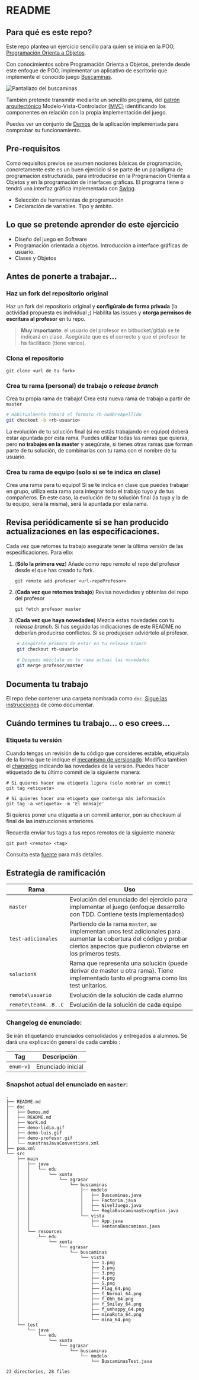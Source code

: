 # README

## Para qué es este repo?

Este repo plantea un ejercicio sencillo para quien se inicia en la POO, [Programación Orienta a Objetos](https://es.wikipedia.org/wiki/Programación_orientada_a_objetos).

Con conocimientos sobre Programación Orienta a Objetos, pretende desde este enfoque de POO, implementar un aplicativo de escritorio que implemente el conocido juego [Buscaminas](https://es.wikipedia.org/wiki/Buscaminas).

![Pantallazo del buscaminas](https://upload.wikimedia.org/wikipedia/commons/5/55/Spanish-Kmines.png)

También pretende transmitir mediante un sencillo programa, del [patrón arquitectónico](https://es.wikipedia.org/wiki/Arquitectura_de_software) Modelo-Vista-Controlador [(MVC)](https://es.wikipedia.org/wiki/Modelo–vista–controlador) identificando los componentes en relación con la propia implementación del juego.



Puedes ver un conjunto de [Demos](doc/Demos.md) de la aplicación implementada para comprobar su funcionamiento.

## Pre-requisitos

Como requisitos previos se asumen nociones básicas de programación, concretamente este es un buen ejercicio si se parte de un paradigma de programación estructurada, para introducirse en la Programación Orienta a Objetos y en la programación de interfaces gráficas. El programa tiene o tendrá una interfaz gráfica implementada con [Swing](https://es.wikipedia.org/wiki/Swing_(biblioteca_gráfica)).

* Selección de herramientas de programación
* Declaración de variables. Tipo y ámbito.


## Lo que se pretende aprender de este ejercicio

* Diseño del juego en Software
* Programación orientada a objetos. Introducción a interface gráficas de usuario.
* Clases y Objetos


## Antes de ponerte a trabajar...

### Haz un fork del repositorio original

Haz un fork del repositorio original y **configúralo de forma privada** (la actividad propuesta es individual ;)
Habilita las issues y **otorga permisos de escritura al profesor** en tu repo. 

> **Muy importante**: el usuario del profesor en bitbucket/gitlab se te indicará en clase. Asegúrate que es el correcto y que el profesor te ha facilitado (tiene varios).


### Clona el repositorio

```
git clone <url de tu fork>
```


### Crea tu rama (personal) de trabajo o *release branch*

Crea tu propia rama de trabajo! Crea esta nueva rama de trabajo a partir de `master`

```bash
# Habitualmente tomará el formato rb-nombreApellido
git checkout -b <rb-usuario>
```



La evolución de tu solución final (si no estás trabajando en equipo) deberá estar apuntada por esta rama. Puedes utilizar todas las ramas que quieras, pero **no trabajes en la master** y asegúrate, si tienes otras ramas que forman parte de tu solución, de combinarlas con tu rama con el nombre de tu usuario.

### Crea tu rama de equipo (solo si se te indica en clase)

Crea una rama para tu equipo! Si se te indica en clase que puedes trabajar en grupo, utiliza esta rama para integrar todo el trabajo tuyo y de tus compañeros. En este caso, la evolución de tu solución final (la tuya y la de tu equipo, será la misma), será la apuntada por esta rama.


## Revisa periódicamente si se han producido actualizaciones en las especificaciones.

Cada vez que retomes tu trabajo asegúrate tener la última versión de las especificaciones. Para ello:

1. (**Sólo la primera vez**) Añade como repo remoto el repo del profesor desde el que has creado tu fork.

    `git remote add profesor <url-repoProfesor>`

2. (**Cada vez que retomes trabajo**) Revisa novedades y obtenlas del repo del profesor

    `git fetch profesor master`

3. (**Cada vez que haya novedades**) Mezcla estas novedades con tu *release branch*. Si has seguido las indicaciones de este README no deberían producirse conflictos. Si se produjesen adviértelo al profesor.

```bash
    # Asegúrate primero de estar en tu release branch
    git checkout rb-usuario
    
    # Después mézclate en tu rama actual las novedades
    git merge profesor/master
```

## Documenta tu trabajo

El repo debe contener una carpeta nombrada como `doc`. [Sigue las instrucciones](doc/README.md) de cómo documentar.

## Cuándo termines tu trabajo... o eso crees...

### Etiqueta tu versión

Cuando tengas un revisión de tu código que consideres estable, etiquétala de la forma que te indique el [mecanismo de versionado](doc/README.md). Modifica tambien el [changelog](doc/changelog.md) indicando las novedades de la versión.
Puedes hacer etiquetado de tu último commit de la siguiente manera:

```
# Si quieres hacer una etiqueta ligera (solo nombrar un commit
git tag <etiqueta>

# Si quieres hacer una etiqueta que contenga más información
git tag -a <etiqueta> -m 'El mensaje'
```

Si quieres poner una etiqueta a un commit anterior, pon su checksum al final de las instrucciones anteriores.

Recuerda enviar tus tags a tus repos remotos de la siguiente manera:

```
git push <remoto> <tag>
```

Consulta esta [fuente](https://git-scm.com/book/es/v2/Fundamentos-de-Git-Etiquetado) para más detalles.

## Estrategia de ramificación

Rama					| Uso
------------ 			| -------------
`master`	 			| Evolución del enunciado del ejercicio para implementar el juego (enfoque desarrollo con TDD. Contiene tests implementados)
`test-adicionales`      | Partiendo de la rama `master`, se implementan unos test adicionales para aumentar la cobertura del código y probar ciertos aspectos que pudieron obviarse en los primeros tests.
`solucionX`			| Rama que representa una solución (puede derivar de master u otra rama). Tiene implementado tanto el programa como los test unitarios.
`remote\usuario` 	| Evolución de la solución de cada alumno
`remote\teamA..B..C`| Evolución de la solución de cada equipo 


### Changelog de enunciado:

Se irán etiquetando enunciados consolidados y entregados a alumnos. Se dará una explicación general de cada cambio :

Tag				| Descripción
------------ 	| -------------
`enum-v1`		| Enunciado inicial


### Snapshot actual del enunciado en `master`:

```Shell
.
├── README.md
├── doc
│   ├── Demos.md
│   ├── README.md
│   ├── Work.md
│   ├── demo-lidia.gif
│   ├── demo-luis.gif
│   ├── demo-profesor.gif
│   └── nuestrasJavaConventions.xml
├── pom.xml
└── src
    ├── main
    │   ├── java
    │   │   └── edu
    │   │       └── xunta
    │   │           └── agrasar
    │   │               └── buscaminas
    │   │                   ├── modelo
    │   │                   │   ├── Buscaminas.java
    │   │                   │   ├── Factoria.java
    │   │                   │   ├── NivelJuego.java
    │   │                   │   └── ReglaBuscaminasException.java
    │   │                   └── vista
    │   │                       ├── App.java
    │   │                       └── VentanaBuscaminas.java
    │   └── resources
    │       └── edu
    │           └── xunta
    │               └── agrasar
    │                   └── buscaminas
    │                       └── vista
    │                           ├── 1.png
    │                           ├── 2.png
    │                           ├── 3.png
    │                           ├── 4.png
    │                           ├── 5.png
    │                           ├── Flag_64.png
    │                           ├── f_Normal_64.png
    │                           ├── f_Ohh_64.png
    │                           ├── f_Smiley_64.png
    │                           ├── f_unhappy_64.png
    │                           ├── minaRota_64.png
    │                           └── mina_64.png
    └── test
        └── java
            └── edu
                └── xunta
                    └── agrasar
                        └── buscaminas
                            └── modelo
                                └── BuscaminasTest.java

23 directories, 28 files
```
